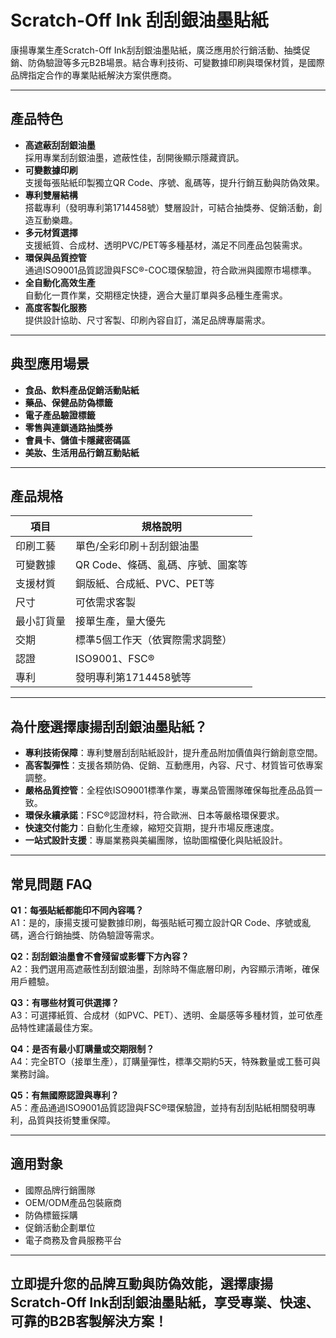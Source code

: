 # Scratch-Off Ink 刮刮銀油墨貼紙

康揚專業生產Scratch-Off Ink刮刮銀油墨貼紙，廣泛應用於行銷活動、抽獎促銷、防偽驗證等多元B2B場景。結合專利技術、可變數據印刷與環保材質，是國際品牌指定合作的專業貼紙解決方案供應商。

---

## 產品特色

- **高遮蔽刮刮銀油墨**  
  採用專業刮刮銀油墨，遮蔽性佳，刮開後顯示隱藏資訊。
- **可變數據印刷**  
  支援每張貼紙印製獨立QR Code、序號、亂碼等，提升行銷互動與防偽效果。
- **專利雙層結構**  
  搭載專利（發明專利第1714458號）雙層設計，可結合抽獎券、促銷活動，創造互動樂趣。
- **多元材質選擇**  
  支援紙質、合成材、透明PVC/PET等多種基材，滿足不同產品包裝需求。
- **環保與品質控管**  
  通過ISO9001品質認證與FSC®-COC環保驗證，符合歐洲與國際市場標準。
- **全自動化高效生產**  
  自動化一貫作業，交期穩定快捷，適合大量訂單與多品種生產需求。
- **高度客製化服務**  
  提供設計協助、尺寸客製、印刷內容自訂，滿足品牌專屬需求。

---

## 典型應用場景

- **食品、飲料產品促銷活動貼紙**
- **藥品、保健品防偽標籤**
- **電子產品驗證標籤**
- **零售與連鎖通路抽獎券**
- **會員卡、儲值卡隱藏密碼區**
- **美妝、生活用品行銷互動貼紙**

---

## 產品規格

| 項目             | 規格說明                         |
|------------------|----------------------------------|
| 印刷工藝         | 單色/全彩印刷＋刮刮銀油墨         |
| 可變數據         | QR Code、條碼、亂碼、序號、圖案等 |
| 支援材質         | 銅版紙、合成紙、PVC、PET等         |
| 尺寸             | 可依需求客製                     |
| 最小訂貨量       | 接單生產，量大優先                |
| 交期             | 標準5個工作天（依實際需求調整）    |
| 認證             | ISO9001、FSC®                    |
| 專利             | 發明專利第1714458號等             |

---

## 為什麼選擇康揚刮刮銀油墨貼紙？

- **專利技術保障**：專利雙層刮刮貼紙設計，提升產品附加價值與行銷創意空間。
- **高客製彈性**：支援各類防偽、促銷、互動應用，內容、尺寸、材質皆可依專案調整。
- **嚴格品質控管**：全程依ISO9001標準作業，專業品管團隊確保每批產品品質一致。
- **環保永續承諾**：FSC®認證材料，符合歐洲、日本等嚴格環保要求。
- **快速交付能力**：自動化生產線，縮短交貨期，提升市場反應速度。
- **一站式設計支援**：專屬業務與美編團隊，協助圖檔優化與貼紙設計。

---

## 常見問題 FAQ

**Q1：每張貼紙都能印不同內容嗎？**  
A1：是的，康揚支援可變數據印刷，每張貼紙可獨立設計QR Code、序號或亂碼，適合行銷抽獎、防偽驗證等需求。

**Q2：刮刮銀油墨會不會殘留或影響下方內容？**  
A2：我們選用高遮蔽性刮刮銀油墨，刮除時不傷底層印刷，內容顯示清晰，確保用戶體驗。

**Q3：有哪些材質可供選擇？**  
A3：可選擇紙質、合成材（如PVC、PET）、透明、金屬感等多種材質，並可依產品特性建議最佳方案。

**Q4：是否有最小訂購量或交期限制？**  
A4：完全BTO（接單生產），訂購量彈性，標準交期約5天，特殊數量或工藝可與業務討論。

**Q5：有無國際認證與專利？**  
A5：產品通過ISO9001品質認證與FSC®環保驗證，並持有刮刮貼紙相關發明專利，品質與技術雙重保障。

---

## 適用對象

- 國際品牌行銷團隊
- OEM/ODM產品包裝廠商
- 防偽標籤採購
- 促銷活動企劃單位
- 電子商務及會員服務平台

---

## 立即提升您的品牌互動與防偽效能，選擇康揚Scratch-Off Ink刮刮銀油墨貼紙，享受專業、快速、可靠的B2B客製解決方案！